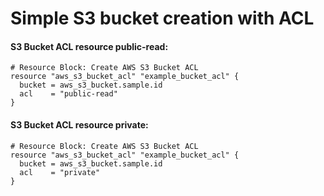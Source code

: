 # Simple S3 bucket creation with ACL

#### S3 Bucket ACL resource public-read:
```
# Resource Block: Create AWS S3 Bucket ACL
resource "aws_s3_bucket_acl" "example_bucket_acl" {
  bucket = aws_s3_bucket.sample.id
  acl    = "public-read"
}
```

#### S3 Bucket ACL resource private:
```
# Resource Block: Create AWS S3 Bucket ACL
resource "aws_s3_bucket_acl" "example_bucket_acl" {
  bucket = aws_s3_bucket.sample.id
  acl    = "private"
}
```